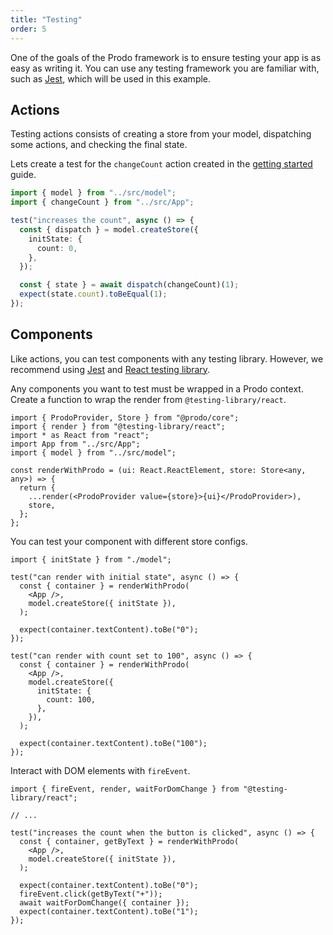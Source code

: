 ```yaml
---
title: "Testing"
order: 5
---
```


One of the goals of the Prodo framework is to ensure testing your app is as
easy as writing it. You can use any testing framework you are familiar with,
such as [Jest](https://jestjs.io/), which will be used in this example.

## Actions

Testing actions consists of creating a store from your model, dispatching some
actions, and checking the final state.

Lets create a test for the `changeCount` action created in the [getting
started](/introduction/getting-started) guide.

```ts
import { model } from "../src/model";
import { changeCount } from "../src/App";

test("increases the count", async () => {
  const { dispatch } = model.createStore({
    initState: {
      count: 0,
    },
  });

  const { state } = await dispatch(changeCount)(1);
  expect(state.count).toBeEqual(1);
});
```

## Components

Like actions, you can test components with any testing library. However, we
recommend using [Jest](https://jestjs.io/) and [React testing
library](https://testing-library.com/docs/react-testing-library/intro).

Any components you want to test must be wrapped in a Prodo context. Create a
function to wrap the render from `@testing-library/react`.

```tsx
import { ProdoProvider, Store } from "@prodo/core";
import { render } from "@testing-library/react";
import * as React from "react";
import App from "../src/App";
import { model } from "../src/model";

const renderWithProdo = (ui: React.ReactElement, store: Store<any, any>) => {
  return {
    ...render(<ProdoProvider value={store}>{ui}</ProdoProvider>),
    store,
  };
};
```

You can test your component with different store configs.

```tsx
import { initState } from "./model";

test("can render with initial state", async () => {
  const { container } = renderWithProdo(
    <App />,
    model.createStore({ initState }),
  );

  expect(container.textContent).toBe("0");
});

test("can render with count set to 100", async () => {
  const { container } = renderWithProdo(
    <App />,
    model.createStore({
      initState: {
        count: 100,
      },
    }),
  );

  expect(container.textContent).toBe("100");
});
```

Interact with DOM elements with `fireEvent`.

```tsx
import { fireEvent, render, waitForDomChange } from "@testing-library/react";

// ...

test("increases the count when the button is clicked", async () => {
  const { container, getByText } = renderWithProdo(
    <App />,
    model.createStore({ initState }),
  );

  expect(container.textContent).toBe("0");
  fireEvent.click(getByText("+"));
  await waitForDomChange({ container });
  expect(container.textContent).toBe("1");
});
```
